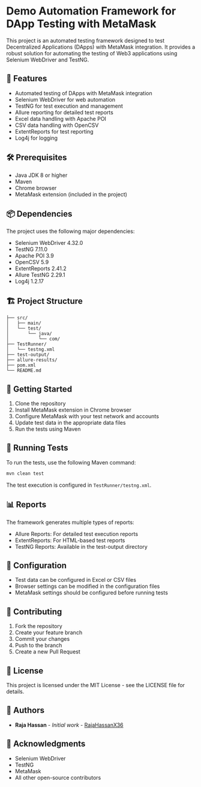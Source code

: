 
# Demo Automation Framework for DApp Testing with MetaMask

This project is an automated testing framework designed to test Decentralized Applications (DApps) with MetaMask integration. It provides a robust solution for automating the testing of Web3 applications using Selenium WebDriver and TestNG.

## 🚀 Features

- Automated testing of DApps with MetaMask integration
- Selenium WebDriver for web automation
- TestNG for test execution and management
- Allure reporting for detailed test reports
- Excel data handling with Apache POI
- CSV data handling with OpenCSV
- ExtentReports for test reporting
- Log4j for logging

## 🛠️ Prerequisites

- Java JDK 8 or higher
- Maven
- Chrome browser
- MetaMask extension (included in the project)

## 📦 Dependencies

The project uses the following major dependencies:
- Selenium WebDriver 4.32.0
- TestNG 7.11.0
- Apache POI 3.9
- OpenCSV 5.9
- ExtentReports 2.41.2
- Allure TestNG 2.29.1
- Log4j 1.2.17

## 🏗️ Project Structure

```
├── src/
│   ├── main/
│   └── test/
│       └── java/
│           └── com/
├── TestRunner/
│   └── testng.xml
├── test-output/
├── allure-results/
├── pom.xml
└── README.md
```

## 🚀 Getting Started

1. Clone the repository
2. Install MetaMask extension in Chrome browser
3. Configure MetaMask with your test network and accounts
4. Update test data in the appropriate data files
5. Run the tests using Maven

## 🧪 Running Tests

To run the tests, use the following Maven command:

```bash
mvn clean test
```

The test execution is configured in `TestRunner/testng.xml`.

## 📊 Reports

The framework generates multiple types of reports:
- Allure Reports: For detailed test execution reports
- ExtentReports: For HTML-based test reports
- TestNG Reports: Available in the test-output directory

## 🔧 Configuration

- Test data can be configured in Excel or CSV files
- Browser settings can be modified in the configuration files
- MetaMask settings should be configured before running tests

## 🤝 Contributing

1. Fork the repository
2. Create your feature branch
3. Commit your changes
4. Push to the branch
5. Create a new Pull Request

## 📝 License

This project is licensed under the MIT License - see the LICENSE file for details.

## 👥 Authors

- **Raja Hassan** - *Initial work* - [RajaHassanX36](https://github.com/RajaHassanX36)

## 🙏 Acknowledgments

- Selenium WebDriver
- TestNG
- MetaMask
- All other open-source contributors
